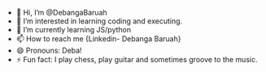- 👋 Hi, I’m @DebangaBaruah
- 👀 I’m interested in learning coding and executing.
- 🌱 I’m currently learning JS/python
- 📫 How to reach me {Linkedin- Debanga Baruah}
- 😄 Pronouns: Deba!
- ⚡ Fun fact: I play chess, play guitar and sometimes groove to the music.

<!---
DebangaBaruah/DebangaBaruah is a ✨ special ✨ repository because its `README.md` (this file) appears on your GitHub profile.
You can click the Preview link to take a look at your changes.
--->
